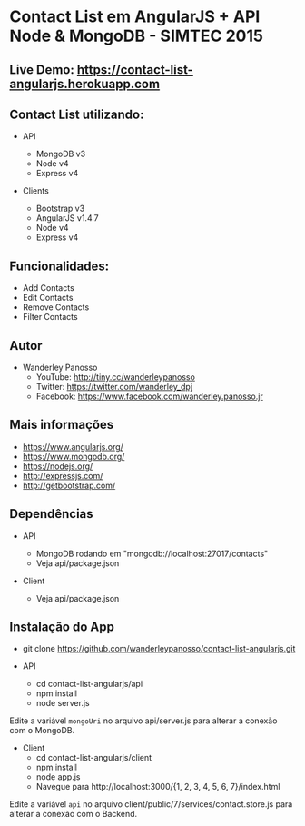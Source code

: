Contact List em AngularJS + API Node & MongoDB - SIMTEC 2015
===========

Live Demo: https://contact-list-angularjs.herokuapp.com
----

Contact List utilizando:
----
* API
  * MongoDB v3
  * Node v4
  * Express v4

* Clients
  * Bootstrap v3
  * AngularJS v1.4.7
  * Node v4
  * Express v4  

Funcionalidades:
----

* Add Contacts
* Edit Contacts
* Remove Contacts
* Filter Contacts

Autor
----

* Wanderley Panosso
    * YouTube: http://tiny.cc/wanderleypanosso
    * Twitter: https://twitter.com/wanderley_dpj
    * Facebook: https://www.facebook.com/wanderley.panosso.jr

Mais informações
----

* https://www.angularjs.org/
* https://www.mongodb.org/
* https://nodejs.org/
* http://expressjs.com/
* http://getbootstrap.com/


Dependências
----
  * API
    * MongoDB rodando em "mongodb://localhost:27017/contacts"
    * Veja api/package.json

  * Client
    * Veja api/package.json

Instalação do App
----
- git clone https://github.com/wanderleypanosso/contact-list-angularjs.git

- API
    * cd contact-list-angularjs/api
    * npm install
    * node server.js

Edite a variável `mongoUri` no arquivo api/server.js para alterar a conexão com o MongoDB.

- Client
    * cd contact-list-angularjs/client
    * npm install
    * node app.js
    * Navegue para http://localhost:3000/{1, 2, 3, 4, 5, 6, 7}/index.html

Edite a variável `api` no arquivo client/public/7/services/contact.store.js para alterar a conexão com o Backend.
